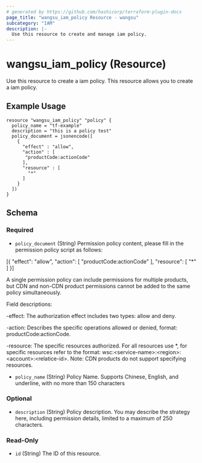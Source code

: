 ```yaml
---
# generated by https://github.com/hashicorp/terraform-plugin-docs
page_title: "wangsu_iam_policy Resource - wangsu"
subcategory: "IAM"
description: |-
  Use this resource to create and manage iam policy.
---
```


# wangsu_iam_policy (Resource)
Use this resource to create a iam policy.
This resource allows you to create a iam policy.

## Example Usage

```hcl
resource "wangsu_iam_policy" "policy" {
  policy_name = "tf-example"
  description = "this is a policy test"
  policy_document = jsonencode([
    {
      "effect" : "allow",
      "action" : [
       "productCode:actionCode"
      ],
      "resource" : [
        "*"
      ]
    }
  ])
}
```


<!-- schema generated by tfplugindocs -->
## Schema

### Required

- `policy_document` (String) Permission policy content, please fill in the permission policy script as follows:


[{
        \"effect\": \"allow\",
        \"action\": [
           \"productCode:actionCode\"
        ],
       \"resource\": [
           \"*\"
        ]
    }]


A single permission policy can include permissions for multiple products, but CDN and non-CDN product permissions cannot be added to the same policy simultaneously.

Field descriptions:

-effect: The authorization effect includes two types: allow and deny.

-action: Describes the specific operations allowed or denied,  format: productCode:actionCode.

-resource: The specific resources authorized. For all resources use *, for specific resources refer to the format: wsc:&lt;service-name&gt;:&lt;region&gt;:&lt;account&gt;:&lt;relatice-id&gt;. Note: CDN products do not support specifying resources.
- `policy_name` (String) Policy Name. Supports Chinese, English, and underline, with no more than 150 characters

### Optional

- `description` (String) Policy description. You may describe the strategy here, including permission details, limited to a maximum of 250 characters.

### Read-Only

- `id` (String) The ID of this resource.

